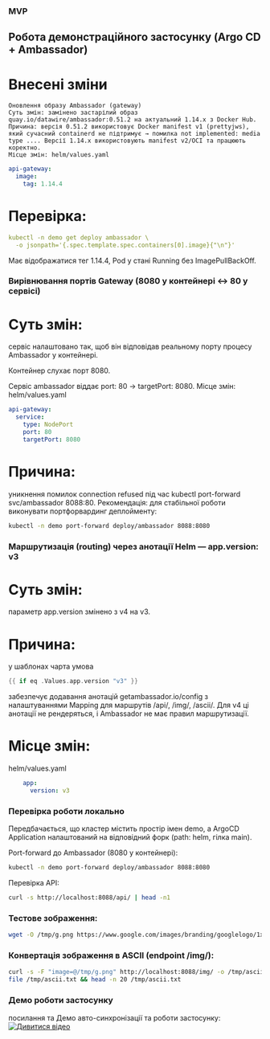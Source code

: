 ### MVP
## Робота демонстраційного застосунку (Argo CD + Ambassador)
# Внесені зміни

    Оновлення образу Ambassador (gateway)
    Суть змін: замінено застарілий образ quay.io/datawire/ambassador:0.51.2 на актуальний 1.14.x з Docker Hub.
    Причина: версія 0.51.2 використовує Docker manifest v1 (prettyjws), який сучасний containerd не підтримує → помилка not implemented: media type .... Версії 1.14.x використовують manifest v2/OCI та працюють коректно.
    Місце змін: helm/values.yaml
```yaml       
api-gateway:
  image:
    tag: 1.14.4
```
# Перевірка:
```yaml
kubectl -n demo get deploy ambassador \
  -o jsonpath='{.spec.template.spec.containers[0].image}{"\n"}'
```
Має відображатися тег 1.14.4, Pod у стані Running без ImagePullBackOff.

### Вирівнювання портів Gateway (8080 у контейнері ↔ 80 у сервісі)
# Суть змін:
сервіс налаштовано так, щоб він відповідав реальному порту процесу Ambassador у контейнері.

Контейнер слухає порт 8080.

Сервіс ambassador віддає port: 80 → targetPort: 8080.
Місце змін: helm/values.yaml
```yaml
api-gateway:
  service:
    type: NodePort
    port: 80
    targetPort: 8080
```
# Причина: 
уникнення помилок connection refused під час kubectl port-forward svc/ambassador 8088:80.
Рекомендація: для стабільної роботи виконувати портфорвардинг деплойменту:
```bash
kubectl -n demo port-forward deploy/ambassador 8088:8080
```
### Маршрутизація (routing) через анотації Helm — app.version: v3
# Суть змін: 
параметр app.version змінено з v4 на v3.
# Причина:
у шаблонах чарта умова
```go
{{ if eq .Values.app.version "v3" }}
```
забезпечує додавання анотацій getambassador.io/config з налаштуваннями Mapping для маршрутів /api/, /img/, /ascii/. Для v4 ці анотації не рендеряться, і Ambassador не має правил маршрутизації.
# Місце змін:
helm/values.yaml
```yaml
    app:
      version: v3
```
### Перевірка роботи локально

Передбачається, що кластер містить простір імен demo, а ArgoCD Application налаштований на відповідний форк (path: helm, гілка main).

Port-forward до Ambassador (8080 у контейнері):
```bash
kubectl -n demo port-forward deploy/ambassador 8088:8080
```
Перевірка API:
```bash
curl -s http://localhost:8088/api/ | head -n1
```
### Тестове зображення:
```bash
wget -O /tmp/g.png https://www.google.com/images/branding/googlelogo/1x/googlelogo_color_272x92dp.png
```
### Конвертація зображення в ASCII (endpoint /img/):
```bash
curl -s -F "image=@/tmp/g.png" http://localhost:8088/img/ -o /tmp/ascii.txt
file /tmp/ascii.txt && head -n 20 /tmp/ascii.txt
```
### Демо роботи застосунку
   посилання та Демо авто-синхронізації та роботи застосунку: 
[![Дивитися відео](https://www.loom.com/share/e1ff9d94580842e8b900ce42f6ab35d5?sid=cbfedf14-0a19-4625-afd1-e941449998e2/0.jpg)](https://www.loom.com/share/e1ff9d94580842e8b900ce42f6ab35d5?sid=cbfedf14-0a19-4625-afd1-e941449998e2)